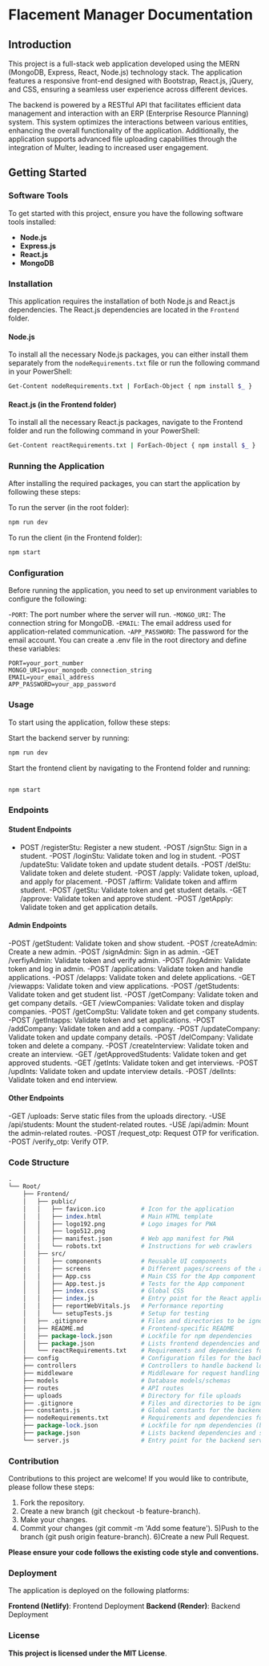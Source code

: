 # Flacement Manager Documentation

## Introduction

This project is a full-stack web application developed using the MERN (MongoDB, Express, React, Node.js) technology stack. The application features a responsive front-end designed with Bootstrap, React.js, jQuery, and CSS, ensuring a seamless user experience across different devices.

The backend is powered by a RESTful API that facilitates efficient data management and interaction with an ERP (Enterprise Resource Planning) system. This system optimizes the interactions between various entities, enhancing the overall functionality of the application. Additionally, the application supports advanced file uploading capabilities through the integration of Multer, leading to increased user engagement.

## Getting Started

### Software Tools

To get started with this project, ensure you have the following software tools installed:
- **Node.js**
- **Express.js**
- **React.js**
- **MongoDB**

### Installation

This application requires the installation of both Node.js and React.js dependencies. The React.js dependencies are located in the `Frontend` folder.

#### Node.js

To install all the necessary Node.js packages, you can either install them separately from the `nodeRequirements.txt` file or run the following command in your PowerShell:

```bash
Get-Content nodeRequirements.txt | ForEach-Object { npm install $_ }
```
#### React.js (in the Frontend folder)
To install all the necessary React.js packages, navigate to the Frontend folder and run the following command in your PowerShell:

```bash
Get-Content reactRequirements.txt | ForEach-Object { npm install $_ }
```
### Running the Application
After installing the required packages, you can start the application by following these steps:

To run the server (in the root folder):

```bash
npm run dev
```
To run the client (in the Frontend folder):

```bash
npm start
```

### Configuration
Before running the application, you need to set up environment variables to configure the following:

-`PORT`: The port number where the server will run.
-`MONGO_URI`: The connection string for MongoDB.
-`EMAIL`: The email address used for application-related communication.
-`APP_PASSWORD`: The password for the email account.
You can create a .env file in the root directory and define these variables:

```.env
PORT=your_port_number
MONGO_URI=your_mongodb_connection_string
EMAIL=your_email_address
APP_PASSWORD=your_app_password
```
### Usage
To start using the application, follow these steps:

Start the backend server by running:

```bash
npm run dev
```

Start the frontend client by navigating to the Frontend folder and running:

```bash

npm start
```
### Endpoints
#### Student Endpoints
- POST /registerStu: Register a new student.
-POST /signStu: Sign in a student.
-POST /loginStu: Validate token and log in student.
-POST /updateStu: Validate token and update student details.
-POST /delStu: Validate token and delete student.
-POST /apply: Validate token, upload, and apply for placement.
-POST /affirm: Validate token and affirm student.
-POST /getStu: Validate token and get student details.
-GET /approve: Validate token and approve student.
-POST /getApply: Validate token and get application details.
#### Admin Endpoints
-POST /getStudent: Validate token and show student.
-POST /createAdmin: Create a new admin.
-POST /signAdmin: Sign in as admin.
-GET /verfiyAdmin: Validate token and verify admin.
-POST /logAdmin: Validate token and log in admin.
-POST /applications: Validate token and handle applications.
-POST /delapps: Validate token and delete applications.
-GET /viewapps: Validate token and view applications.
-POST /getStudents: Validate token and get student list.
-POST /getCompany: Validate token and get company details.
-GET /viewCompanies: Validate token and display companies.
-POST /getCompStu: Validate token and get company students.
-POST /getIntapps: Validate token and set applications.
-POST /addCompany: Validate token and add a company.
-POST /updateCompany: Validate token and update company details.
-POST /delCompany: Validate token and delete a company.
-POST /createInterview: Validate token and create an interview.
-GET /getApprovedStudents: Validate token and get approved students.
-GET /getInts: Validate token and get interviews.
-POST /updInts: Validate token and update interview details.
-POST /delInts: Validate token and end interview.
#### Other Endpoints
-GET /uploads: Serve static files from the uploads directory.
-USE /api/students: Mount the student-related routes.
-USE /api/admin: Mount the admin-related routes.
-POST /request_otp: Request OTP for verification.
-POST /verify_otp: Verify OTP.

### Code Structure
```perl
.
└── Root/
    ├── Frontend/
    │   ├── public/
    │   │   ├── favicon.ico          # Icon for the application
    │   │   ├── index.html           # Main HTML template
    │   │   ├── logo192.png          # Logo images for PWA
    │   │   ├── logo512.png
    │   │   ├── manifest.json        # Web app manifest for PWA
    │   │   └── robots.txt           # Instructions for web crawlers
    │   ├── src/
    │   │   ├── components           # Reusable UI components
    │   │   ├── screens              # Different pages/screens of the application
    │   │   ├── App.css              # Main CSS for the App component
    │   │   ├── App.test.js          # Tests for the App component
    │   │   ├── index.css            # Global CSS
    │   │   ├── index.js             # Entry point for the React application
    │   │   ├── reportWebVitals.js   # Performance reporting
    │   │   └── setupTests.js        # Setup for testing
    │   ├── .gitignore               # Files and directories to be ignored by Git
    │   ├── README.md                # Frontend-specific README
    │   ├── package-lock.json        # Lockfile for npm dependencies
    │   ├── package.json             # Lists frontend dependencies and scripts
    │   └── reactRequirements.txt    # Requirements and dependencies for React
    ├── config                       # Configuration files for the backend
    ├── controllers                  # Controllers to handle backend logic
    ├── middleware                   # Middleware for request handling
    ├── models                       # Database models/schemas
    ├── routes                       # API routes
    ├── uploads                      # Directory for file uploads
    ├── .gitignore                   # Files and directories to be ignored by Git (backend)
    ├── constants.js                 # Global constants for the backend
    ├── nodeRequirements.txt         # Requirements and dependencies for Node.js
    ├── package-lock.json            # Lockfile for npm dependencies (backend)
    ├── package.json                 # Lists backend dependencies and scripts
    └── server.js                    # Entry point for the backend server
```
### Contribution
Contributions to this project are welcome! If you would like to contribute, please follow these steps:

1) Fork the repository.
2) Create a new branch (git checkout -b feature-branch).
3) Make your changes.
4) Commit your changes (git commit -m 'Add some feature').
5)Push to the branch (git push origin feature-branch).
6)Create a new Pull Request.

**Please ensure your code follows the existing code style and conventions.**

### Deployment
The application is deployed on the following platforms:

**Frontend (Netlify)**: Frontend Deployment
**Backend (Render)**: Backend Deployment

### License
**This project is licensed under the MIT License**.
